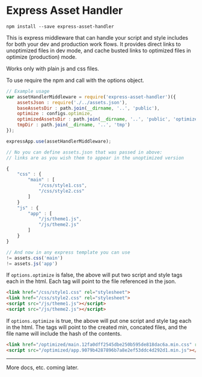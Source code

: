 # Express Asset Handler

`npm install --save express-asset-handler`

This is express middleware that can handle your script and style includes for both your dev and production 
work flows. It provides direct links to unoptimized files in dev mode, and cache busted links to optimized files in
optimize (production) mode.

Works only with plain js and css files.

To use require the npm and call with the options object.

```javascript
// Example usage
var assetHandlerMiddleware = require('express-asset-handler')({
    assetsJson : require('./../assets.json'),                               // the json object that describes your assets
    baseAssetsDir : path.join(__dirname, '..', 'public'),                   
    optimize : configs.optimize,                                            // true or false
    optimizedAssetsDir : path.join(__dirname, '..', 'public', 'optimized'), // optimized output directory
    tmpDir : path.join(__dirname, '..', 'tmp') 
});

expressApp.use(assetHandlerMiddleware);

// No you can define assets.json that was passed in above:
// links are as you wish them to appear in the unoptimized version

{
    "css" : {
        "main" : [
            "/css/style1.css",
            "/css/style2.css"
        ]
    }
    "js" : {
        "app" : [
            "/js/theme1.js",
            "/js/theme2.js"
        ]
    }
}

// And now in any express template you can use
!= assets.css('main')
!= assets.js('app')
```

If `options.optimize` is false, the above will put two script and style tags each in the html. Each tag will point to the
file referenced in the json.

```html
<link href="/css/style1.css" rel="stylesheet">
<link href="/css/style2.css" rel="stylesheet">
<script src="/js/theme1.js"></script>
<script src="/js/theme2.js"></script>
```

If `options.optimize` is true, the above will put one script and style tag each in the html. The tags will point to the
created min, concated files, and the file name will include the hash of the contents.

```html
<link href="/optimized/main.12fa0dff2545dbe250b595de818dac6a.min.css" rel="stylesheet">
<script src="/optimized/app.9079b4287896b7a8e2ef53ddc4d292d1.min.js"></script>
```

---

More docs, etc. coming later.
